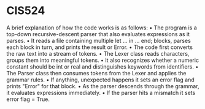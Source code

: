 # CIS524
A brief explanation of how the code works is as follows:
•	The program is a top-down recursive-descent parser  that also evaluates expressions as it parses.
•	It reads a file containing multiple let ... in ... end; blocks, parses each block in turn, and prints the result or Error.
•	The code first converts the raw text into a stream of tokens.
•	The Lexer class reads characters, groups them into meaningful tokens.
•	It also recognizes whether a numeric constant should be int or real and distinguishes keywords from identifiers.
•	The Parser class then consumes tokens from the Lexer and applies the grammar rules.
•	If anything, unexpected happens it sets an error flag and prints "Error" for that block.
•	As the parser descends through the grammar, it evaluates expressions immediately.
•	If the parser hits a mismatch it sets error flag = True.
